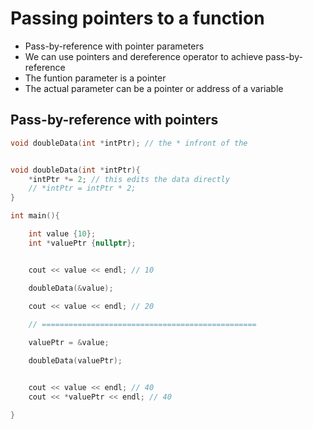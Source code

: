 # Passing pointers to a function

- Pass-by-reference with pointer parameters
- We can use pointers and dereference operator to achieve pass-by-reference
- The funtion parameter is a pointer
- The actual parameter can be a pointer or address of a variable

## Pass-by-reference with pointers

```cpp
void doubleData(int *intPtr); // the * infront of the 


void doubleData(int *intPtr){
    *intPtr *= 2; // this edits the data directly
    // *intPtr = intPtr * 2;
}

int main(){

    int value {10};
    int *valuePtr {nullptr};


    cout << value << endl; // 10

    doubleData(&value);

    cout << value << endl; // 20
    
    // ================================================

    valuePtr = &value;

    doubleData(valuePtr);


    cout << value << endl; // 40
    cout << *valuePtr << endl; // 40

}
```

